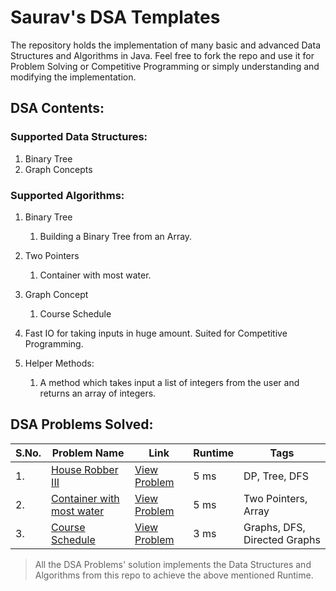 # Saurav's DSA Templates

The repository holds the implementation of many basic and advanced Data Structures and Algorithms in Java. Feel free to fork the repo and use
it for Problem Solving or Competitive Programming or simply understanding and modifying the implementation.

## DSA Contents:

### Supported Data Structures:

1. Binary Tree
2. Graph Concepts

### Supported Algorithms:

1. Binary Tree
    1. Building a Binary Tree from an Array.
  
2. Two Pointers
    1. Container with most water. 

3. Graph Concept
    1. Course Schedule
       
4. Fast IO for taking inputs in huge amount. Suited for Competitive Programming.

5. Helper Methods:
    1. A method which takes input a list of integers from the user and returns an array of integers.


## DSA Problems Solved:

| S.No. | Problem Name | Link | Runtime | Tags |
| ----- | ------------ | ---- | ------- | ---- |
| 1.    | [House Robber III](./Binary%20Tree/House%20Robber%203) | [View Problem](https://leetcode.com/problems/house-robber-iii/description/) | 5 ms | DP, Tree, DFS |
| 2.    | [Container with most water](./Two%20Pointers/Container%20With%20Most%20Water) | [View Problem](https://leetcode.com/problems/container-with-most-water/description/) | 5 ms | Two Pointers, Array |
| 3.    | [Course Schedule](./Graph%20Concept/Course%20Schedule/) | [View Problem](https://leetcode.com/problems/course-schedule/description/) | 3 ms | Graphs, DFS, Directed Graphs |

> All the DSA Problems' solution implements the Data Structures and Algorithms from this repo to achieve the above mentioned Runtime.
